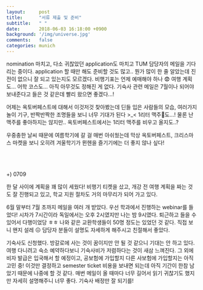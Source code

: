 ```yaml
---
layout:     post
title:      "서류 제출 및 준비"
subtitle:   " "
date:       2018-06-03 16:18:00 +0900
background: '/img/universe.jpg'
comments:   false
categories: munich
---
```



nomination 마치고, 다소 귀찮았던 application도 마치고 TUM 담당자의 메일을 기다리는 중이다. application 할 때만 해도 준비할 것도 많고.. 뭔가 많이 한 줄 알았는데 진전이 없으니 잘 되고 있는지도 모르겠다. 비행기표는 언제 예매해야 하나 😨 여행 계획도... 어학 코스도... 아직 아무것도 정해진 게 없다. 기숙사 관련 메일은 7월이나 되어야 보내준다고 들은 것 같은데 빨리 왔으면 좋겠다...!

어제는 옥토버페스트에 대해서 이것저것 찾아봤는데 딘들 입은 사람들의 모습, 여러가지 놀이 기구, 반짝반짝한 조명들을 보니 너무 기대가 된다 >_< 1리터 맥주🍺도...! 물론 난 맥주를 좋아하지는 않지만.. 옥토버페스트에서는 1리터 맥주를 비우고 올지도..?

우중충한 날씨 때문에 여름학기에 갈 걸 매번 아쉬웠는데 막상 옥토버페스트, 크리스마스 마켓을 보니 오히려 겨울학기가 뮌헨을 즐기기에는 더 좋지 않나 싶다!

<br><br><br>
+) 0709

한 달 사이에 계획을 꽤 많이 세웠다! 비행기 티켓을 샀고, 개강 전 여행 계획을 짜는 것도 잘 진행되고 있고, 학교 지원 절차도 거의 마무리가 되어 가고 있다.

6월 말부터 7월 초까지 메일을 여러 개 받았다. 우선 학과에서 진행하는 webinar를 들었다! 시차가 7시간이라 독일에서는 오후 2시였지만 나는 밤 9시였다. 퇴근하고 들을 수 있어서 다행이었당 ㅎㅎ 나와 같은 교환학생들이 50명 정도는 있었던 것 같다. 직접 보니 왠지 설레 😖 담당자 분들이 설명도 자세하게 해주시고 친절해서 좋았다.

기숙사도 신청했다. 방갈로에 사는 것이 꿈이지만 안 될 것 같으니 기대는 안 하고 있다. 여행 다니려고 숙소 예약하다보니 기숙사비가 저렴하다는 것이 새삼 느껴진다. 그 외에 비자 발급은 입국해서 할 예정이고, 공보험에 가입할지 다른 사보험에 가입할지는 아직 고민 중! 이것만 결정하고 semester ticket 비용을 보내면 되는데 아직 기간이 한참 남았기 때문에 나중에 할 것 같다. 매번 메일이 올 때마다 너무 길어서 읽기 귀찮기도 했지만 자세히 설명해주니 너무 좋다. 기숙사 배정만 잘 되기를!